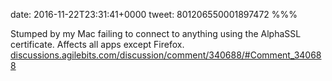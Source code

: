 date: 2016-11-22T23:31:41+0000
tweet: 801206550001897472
%%%

Stumped by my Mac failing to connect to anything using the AlphaSSL certificate. Affects all apps except Firefox. [discussions.agilebits.com/discussion/comment/340688/#Comment\_340688](https://discussions.agilebits.com/discussion/comment/340688/#Comment_340688)
